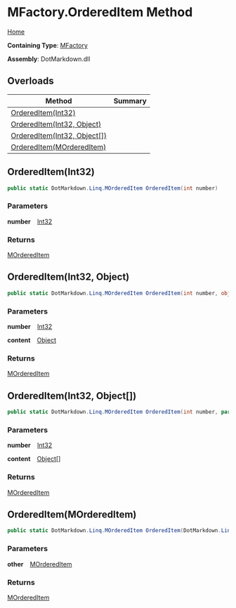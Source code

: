 # MFactory\.OrderedItem Method

[Home](../../../../README.md)

**Containing Type**: [MFactory](../README.md)

**Assembly**: DotMarkdown\.dll

## Overloads

| Method | Summary |
| ------ | ------- |
| [OrderedItem(Int32)](#DotMarkdown_Linq_MFactory_OrderedItem_System_Int32_) | |
| [OrderedItem(Int32, Object)](#DotMarkdown_Linq_MFactory_OrderedItem_System_Int32_System_Object_) | |
| [OrderedItem(Int32, Object\[\])](#DotMarkdown_Linq_MFactory_OrderedItem_System_Int32_System_Object___) | |
| [OrderedItem(MOrderedItem)](#DotMarkdown_Linq_MFactory_OrderedItem_DotMarkdown_Linq_MOrderedItem_) | |

## OrderedItem\(Int32\) <a name="DotMarkdown_Linq_MFactory_OrderedItem_System_Int32_"></a>

```csharp
public static DotMarkdown.Linq.MOrderedItem OrderedItem(int number)
```

### Parameters

**number** &ensp; [Int32](https://docs.microsoft.com/en-us/dotnet/api/system.int32)

### Returns

[MOrderedItem](../../MOrderedItem/README.md)

## OrderedItem\(Int32, Object\) <a name="DotMarkdown_Linq_MFactory_OrderedItem_System_Int32_System_Object_"></a>

```csharp
public static DotMarkdown.Linq.MOrderedItem OrderedItem(int number, object content)
```

### Parameters

**number** &ensp; [Int32](https://docs.microsoft.com/en-us/dotnet/api/system.int32)

**content** &ensp; [Object](https://docs.microsoft.com/en-us/dotnet/api/system.object)

### Returns

[MOrderedItem](../../MOrderedItem/README.md)

## OrderedItem\(Int32, Object\[\]\) <a name="DotMarkdown_Linq_MFactory_OrderedItem_System_Int32_System_Object___"></a>

```csharp
public static DotMarkdown.Linq.MOrderedItem OrderedItem(int number, params object[] content)
```

### Parameters

**number** &ensp; [Int32](https://docs.microsoft.com/en-us/dotnet/api/system.int32)

**content** &ensp; [Object](https://docs.microsoft.com/en-us/dotnet/api/system.object)\[\]

### Returns

[MOrderedItem](../../MOrderedItem/README.md)

## OrderedItem\(MOrderedItem\) <a name="DotMarkdown_Linq_MFactory_OrderedItem_DotMarkdown_Linq_MOrderedItem_"></a>

```csharp
public static DotMarkdown.Linq.MOrderedItem OrderedItem(DotMarkdown.Linq.MOrderedItem other)
```

### Parameters

**other** &ensp; [MOrderedItem](../../MOrderedItem/README.md)

### Returns

[MOrderedItem](../../MOrderedItem/README.md)

